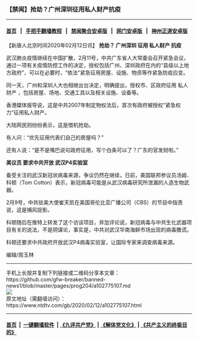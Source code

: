 ### 【禁闻】抢劫？广州深圳征用私人财产抗疫
------------------------

#### [首页](https://github.com/gfw-breaker/banned-news1/blob/master/README.md) &nbsp;&nbsp;|&nbsp;&nbsp; [手把手翻墙教程](https://github.com/gfw-breaker/guides/wiki) &nbsp;&nbsp;|&nbsp;&nbsp; [禁闻聚合安卓版](https://github.com/gfw-breaker/bn-android) &nbsp;&nbsp;|&nbsp;&nbsp; [网门安卓版](https://github.com/oGate2/oGate) &nbsp;&nbsp;|&nbsp;&nbsp; [神州正道安卓版](https://github.com/SzzdOgate/update) 



<div><div class="post_content" itemprop="articleBody">
 <p>
  【新唐人北京时间2020年02月12日讯】
  <strong>
   抢劫？
   <ok href="https://www.ntdtv.com/gb/广州深圳.htm">
    广州深圳
   </ok>
   征用
   <ok href="https://www.ntdtv.com/gb/私人财产.htm">
    私人财产
   </ok>
   <ok href="https://www.ntdtv.com/gb/抗疫.htm">
    抗疫
   </ok>
  </strong>
 </p>
 <p>
  武汉肺炎疫情继续在中国扩散，2月11号，中共广东省人大常委会召开紧急会议，通过一项有关疫情防控工作的决定，授权包括广州、深圳政府在内的“县级以上地方政府”，可以在必要时，“依法”紧急征用房屋、设施、物资等作紧急防疫应变。
 </p>
 <p>
  同一天，广州和深圳人大也相继出台决定，明确提出，授权市、区政府征用
  <ok href="https://www.ntdtv.com/gb/私人财产.htm">
   私人财产
  </ok>
  ，包括房屋、场地、交通工具以及相关设施、设备等。
 </p>
 <p>
  香港媒体报导说，这是中共2007年制定物权法后，首次有政府被授权“紧急权力”征用私人财产。
 </p>
 <p>
  大陆网民则纷纷表示，这是借机抢劫。
 </p>
 <p>
  有人问：“优先征用代表们自己的房屋吗？”
 </p>
 <p>
  还有人说：“是不是嘴巴说句政府征用，写个白条可以了？广东的官发财啦。”
 </p>
 <p>
  <strong>
   <ok href="https://www.ntdtv.com/gb/美议员.htm">
    美议员
   </ok>
   要求中共开放
   <ok href="https://www.ntdtv.com/gb/武汉p4实验室.htm">
    武汉P4实验室
   </ok>
  </strong>
 </p>
 <p>
  备受关注的武汉新冠状病毒来源，争议仍然在继续，日前，美国联邦参议员汤姆．科顿（Tom Cotton）表示，新冠病毒可能是从武汉病毒研究所泄漏的人造生物武器。
 </p>
 <p>
  2月9号，中共驻美大使崔天凯在美国哥伦比亚广播公司（CBS）的节目中指责说，这是捕风捉影。
 </p>
 <p>
  科顿随后在推特上转发了这个访谈项目，并加评论说，新冠病毒与中共生化武器项目有关的说法，不是阴谋论，事实是，中共对武汉华南海鲜市场出现的病毒撒谎。
 </p>
 <p>
  科顿还要求中共政府开放武汉P4病毒实验室，让国际专家来调查病毒来源。
 </p>
 <p>
  编辑/周玉林
 </p>
 <div class="single_ad">
 </div>
</div>
</div>
<hr/>
手机上长按并复制下列链接或二维码分享本文章：<br/>
https://github.com/gfw-breaker/banned-news1/blob/master/pages/prog204/a102775107.md <br/>
<a href='https://github.com/gfw-breaker/banned-news1/blob/master/pages/prog204/a102775107.md'><img src='https://github.com/gfw-breaker/banned-news1/blob/master/pages/prog204/a102775107.md.png'/></a> <br/>
原文地址（需翻墙访问）：https://www.ntdtv.com/gb/2020/02/12/a102775107.html


------------------------
#### [首页](https://github.com/gfw-breaker/banned-news1/blob/master/README.md) &nbsp;|&nbsp; [一键翻墙软件](https://github.com/gfw-breaker/nogfw/blob/master/README.md) &nbsp;| [《九评共产党》](https://github.com/gfw-breaker/9ping.md/blob/master/README.md#九评之一评共产党是什么) | [《解体党文化》](https://github.com/gfw-breaker/jtdwh.md/blob/master/README.md) | [《共产主义的终极目的》](https://github.com/gfw-breaker/gczydzjmd.md/blob/master/README.md)


<img src='http://gfw-breaker.win/banned-news/pages/prog204/a102775107.md' width='0px' height='0px'/>